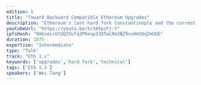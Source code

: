 ```yaml
---
edition: 5
title: "Toward Backward Compatible Ethereum Upgrades"
description: "Ethereum's last hard fork Constantinople and the current ongoing Istanbul hard fork all bring in an important topic that wasn't previously strongly considered -- backward compatibility. In this presentation, we will explain why this is an issue, and why when reviewing EIPs for inclusion, only talking about soundness of the EIP is not enough. We will explore techniques that are being proposed to solve this issue -- most importantly, account versioning, and how it enables EIPs being included hassle-free, and also allow us to drastically change the VM in the future. The presentation will conclude with current challenges we are still facing regarding backward compatibility, and if time permits, traits that we can use when reviewing an EIP to understand whether it requires account versioning or not."
youtubeUrl: "https://youtu.be/5r165pzFj-Y"
ipfsHash: "QmbseLcGtGQZ5LFq3PKesp3JQTwLRm3BZ9svHm1Uq2mUQE"
duration: 1075
expertise: "Intermediate"
type: "Talk"
track: "Eth 1.x"
keywords: ['upgrades','hard fork','technical']
tags: ['Eth 1.x']
speakers: ['Wei Tang']
---
```

